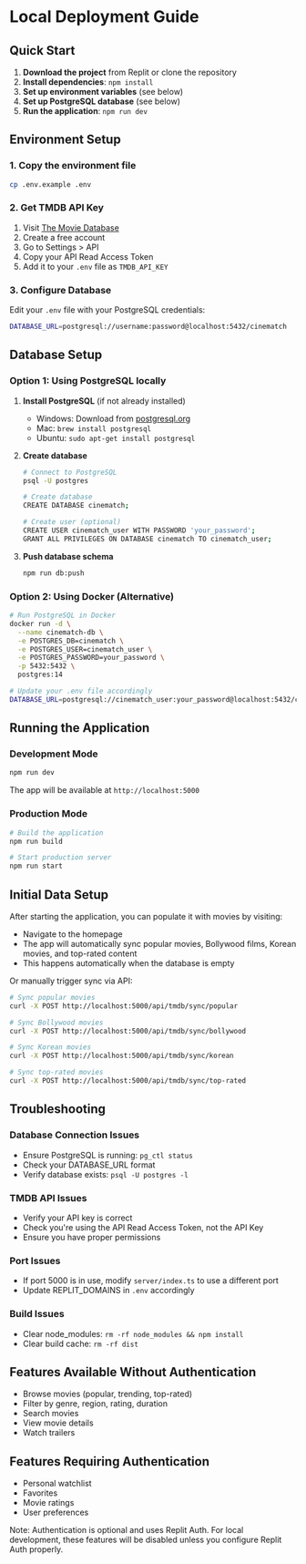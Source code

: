 # Local Deployment Guide

## Quick Start

1. **Download the project** from Replit or clone the repository
2. **Install dependencies**: `npm install`
3. **Set up environment variables** (see below)
4. **Set up PostgreSQL database** (see below)
5. **Run the application**: `npm run dev`

## Environment Setup

### 1. Copy the environment file
```bash
cp .env.example .env
```

### 2. Get TMDB API Key
1. Visit [The Movie Database](https://www.themoviedb.org/)
2. Create a free account
3. Go to Settings > API
4. Copy your API Read Access Token
5. Add it to your `.env` file as `TMDB_API_KEY`

### 3. Configure Database
Edit your `.env` file with your PostgreSQL credentials:
```bash
DATABASE_URL=postgresql://username:password@localhost:5432/cinematch
```

## Database Setup

### Option 1: Using PostgreSQL locally

1. **Install PostgreSQL** (if not already installed)
   - Windows: Download from [postgresql.org](https://www.postgresql.org/download/)
   - Mac: `brew install postgresql`
   - Ubuntu: `sudo apt-get install postgresql`

2. **Create database**
   ```bash
   # Connect to PostgreSQL
   psql -U postgres
   
   # Create database
   CREATE DATABASE cinematch;
   
   # Create user (optional)
   CREATE USER cinematch_user WITH PASSWORD 'your_password';
   GRANT ALL PRIVILEGES ON DATABASE cinematch TO cinematch_user;
   ```

3. **Push database schema**
   ```bash
   npm run db:push
   ```

### Option 2: Using Docker (Alternative)

```bash
# Run PostgreSQL in Docker
docker run -d \
  --name cinematch-db \
  -e POSTGRES_DB=cinematch \
  -e POSTGRES_USER=cinematch_user \
  -e POSTGRES_PASSWORD=your_password \
  -p 5432:5432 \
  postgres:14

# Update your .env file accordingly
DATABASE_URL=postgresql://cinematch_user:your_password@localhost:5432/cinematch
```

## Running the Application

### Development Mode
```bash
npm run dev
```
The app will be available at `http://localhost:5000`

### Production Mode
```bash
# Build the application
npm run build

# Start production server
npm run start
```

## Initial Data Setup

After starting the application, you can populate it with movies by visiting:
- Navigate to the homepage
- The app will automatically sync popular movies, Bollywood films, Korean movies, and top-rated content
- This happens automatically when the database is empty

Or manually trigger sync via API:
```bash
# Sync popular movies
curl -X POST http://localhost:5000/api/tmdb/sync/popular

# Sync Bollywood movies
curl -X POST http://localhost:5000/api/tmdb/sync/bollywood

# Sync Korean movies
curl -X POST http://localhost:5000/api/tmdb/sync/korean

# Sync top-rated movies
curl -X POST http://localhost:5000/api/tmdb/sync/top-rated
```

## Troubleshooting

### Database Connection Issues
- Ensure PostgreSQL is running: `pg_ctl status`
- Check your DATABASE_URL format
- Verify database exists: `psql -U postgres -l`

### TMDB API Issues
- Verify your API key is correct
- Check you're using the API Read Access Token, not the API Key
- Ensure you have proper permissions

### Port Issues
- If port 5000 is in use, modify `server/index.ts` to use a different port
- Update REPLIT_DOMAINS in `.env` accordingly

### Build Issues
- Clear node_modules: `rm -rf node_modules && npm install`
- Clear build cache: `rm -rf dist`

## Features Available Without Authentication

- Browse movies (popular, trending, top-rated)
- Filter by genre, region, rating, duration
- Search movies
- View movie details
- Watch trailers

## Features Requiring Authentication

- Personal watchlist
- Favorites
- Movie ratings
- User preferences

Note: Authentication is optional and uses Replit Auth. For local development, these features will be disabled unless you configure Replit Auth properly.